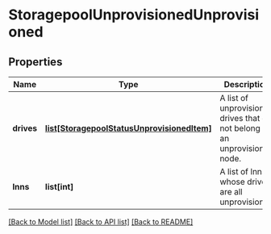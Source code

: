 # StoragepoolUnprovisionedUnprovisioned

## Properties
Name | Type | Description | Notes
------------ | ------------- | ------------- | -------------
**drives** | [**list[StoragepoolStatusUnprovisionedItem]**](StoragepoolStatusUnprovisionedItem.md) | A list of unprovisioned drives that do not belong to an unprovisioned node. | 
**lnns** | **list[int]** | A list of lnns whose drives are all unprovisioned | 

[[Back to Model list]](../README.md#documentation-for-models) [[Back to API list]](../README.md#documentation-for-api-endpoints) [[Back to README]](../README.md)


